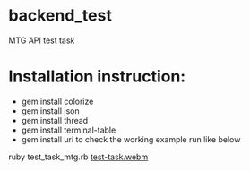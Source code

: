 # backend_test
MTG API test task

# Installation instruction:
- gem install colorize
- gem install json
- gem install thread
- gem install terminal-table
- gem install uri
to check the working example run like below

ruby test_task_mtg.rb
[test-task.webm](https://user-images.githubusercontent.com/16288470/188199878-4fa74b8b-41f7-407f-8ab1-e0a3fab8f3f2.webm)
